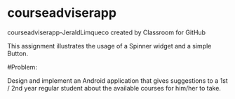 # courseadviserapp
courseadviserapp-JeraldLimqueco created by Classroom for GitHub

This assignment illustrates the usage of a Spinner widget and a simple Button.

#Problem:

Design and implement an Android application that gives suggestions to a 1st / 2nd year regular student about the available courses for him/her to take.


